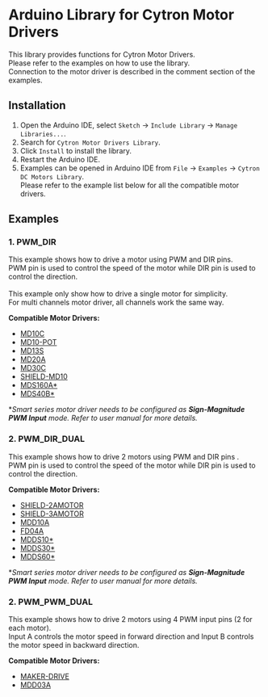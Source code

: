 # Arduino Library for Cytron Motor Drivers
This library provides functions for Cytron Motor Drivers.<br>
Please refer to the examples on how to use the library.<br>
Connection to the motor driver is described in the comment section of the examples.

## Installation
1. Open the Arduino IDE, select `Sketch` -> `Include Library` -> `Manage Libraries...`.
2. Search for `Cytron Motor Drivers Library`.
3. Click `Install` to install the library.
4. Restart the Arduino IDE.
5. Examples can be opened in Arduino IDE from `File` -> `Examples` -> `Cytron DC Motors Library`.<br>
Please refer to the example list below for all the compatible motor drivers.


## Examples
### 1. PWM_DIR
This example shows how to drive a motor using PWM and DIR pins.<br>
PWM pin is used to control the speed of the motor while DIR pin is used to control the direction.<br>
<br>
This example only show how to drive a single motor for simplicity.<br>
For multi channels motor driver, all channels work the same way.<br>

**Compatible Motor Drivers:**
* [MD10C](https://www.cytron.io/p-md10c)
* [MD10-POT](https://www.cytron.io/p-md10-pot)
* [MD13S](https://www.cytron.io/p-md13s)
* [MD20A](https://www.cytron.io/p-20amp-6v-30v-dc-motor-driver)
* [MD30C](https://www.cytron.io/p-md30c)
* [SHIELD-MD10](https://www.cytron.io/p-shield-md10)
* [MDS160A*](https://www.cytron.io/p-mds160a)
* [MDS40B*](https://www.cytron.io/p-mds40b)

**Smart series motor driver needs to be configured as **Sign-Magnitude PWM Input** mode. Refer to user manual for more details.*



### 2. PWM_DIR_DUAL
This example shows how to drive 2 motors using PWM and DIR pins .<br>
PWM pin is used to control the speed of the motor while DIR pin is used to control the direction.<br>

**Compatible Motor Drivers:**
* [SHIELD-2AMOTOR](https://www.cytron.io/p-shield-2amotor)
* [SHIELD-3AMOTOR](https://www.cytron.io/p-shield-3amotor)
* [MDD10A](https://www.cytron.io/p-mdd10a)
* [FD04A](https://www.cytron.io/p-fd04a)
* [MDDS10*](https://www.cytron.io/p-mdds10)
* [MDDS30*](https://www.cytron.io/p-mdds30)
* [MDDS60*](https://www.cytron.io/p-mdds60)

**Smart series motor driver needs to be configured as **Sign-Magnitude PWM Input** mode. Refer to user manual for more details.*



### 2. PWM_PWM_DUAL
This example shows how to drive 2 motors using 4 PWM input pins (2 for each motor).<br>
Input A controls the motor speed in forward direction and Input B controls the motor speed in backward direction.<br>

**Compatible Motor Drivers:**
* [MAKER-DRIVE](https://www.cytron.io/p-maker-drive)
* [MDD03A](https://www.cytron.io/p-mdd03a)
